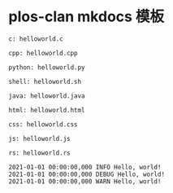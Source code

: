 
# plos-clan mkdocs 模板

```c: helloworld.c```

```cpp: helloworld.cpp```

```python: helloworld.py```

```shell: helloworld.sh```

```java: helloworld.java```

```html: helloworld.html```

```css: helloworld.css```

```js: helloworld.js```

```rs: helloworld.rs```

```log
2021-01-01 00:00:00,000 INFO Hello, world!
2021-01-01 00:00:00,000 DEBUG Hello, world!
2021-01-01 00:00:00,000 WARN Hello, world!
```
